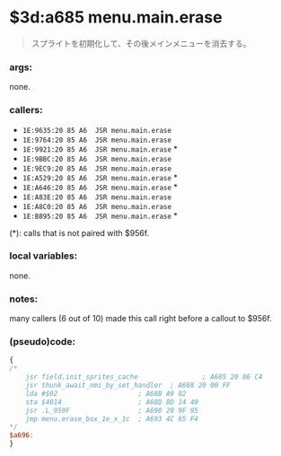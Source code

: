 ﻿
# $3d:a685 menu.main.erase
> スプライトを初期化して、その後メインメニューを消去する。

### args:
none.

### callers:
+	`1E:9635:20 85 A6  JSR menu.main.erase`
+   `1E:9764:20 85 A6  JSR menu.main.erase`
+   `1E:9921:20 85 A6  JSR menu.main.erase` *
+   `1E:9BBC:20 85 A6  JSR menu.main.erase`
+   `1E:9EC9:20 85 A6  JSR menu.main.erase`
+   `1E:A529:20 85 A6  JSR menu.main.erase` *
+   `1E:A646:20 85 A6  JSR menu.main.erase` *
+   `1E:A83E:20 85 A6  JSR menu.main.erase`
+   `1E:A8C0:20 85 A6  JSR menu.main.erase`
+   `1E:B895:20 85 A6  JSR menu.main.erase` *

(*): calls that is not paired with $956f.

### local variables:
none.

### notes:
many callers (6 out of 10) made this call right before a callout to $956f.

### (pseudo)code:
```js
{
/*
    jsr field.init_sprites_cache   				; A685 20 86 C4
    jsr thunk_await_nmi_by_set_handler  ; A688 20 00 FF
    lda #$02    				; A68B A9 02
    sta $4014   				; A68D 8D 14 40
    jsr .L_959F   				; A690 20 9F 95
    jmp menu.erase_box_1e_x_1c  ; A693 4C 65 F4
*/
$a696:
}
```


